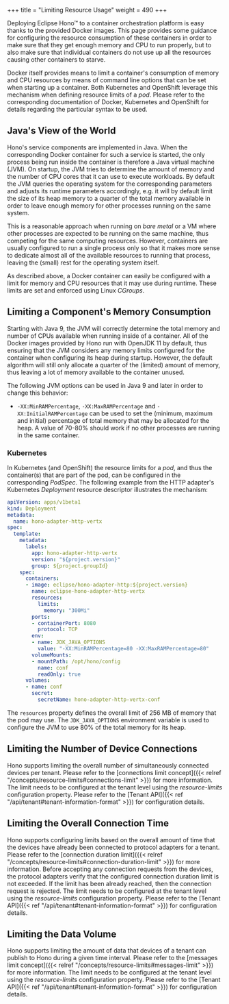 +++
title = "Limiting Resource Usage"
weight = 490
+++

Deploying Eclipse Hono&trade; to a container orchestration platform is easy thanks to the provided Docker images.
This page provides some guidance for configuring the resource consumption of these containers in order to make sure
that they get enough memory and CPU to run properly, but to also make sure that individual containers do not use up
all the resources causing other containers to starve.
<!--more-->

Docker itself provides means to limit a container's consumption of memory and CPU resources by means of command line
options that can be set when starting up a container. Both Kubernetes and OpenShift leverage this mechanism when
defining resource limits of a *pod*. Please refer to the corresponding documentation of Docker, Kubernetes and
OpenShift for details regarding the particular syntax to be used.

## Java's View of the World

Hono's service components are implemented in Java. When the corresponding Docker container for such a service is
started, the only process being run inside the container is therefore a Java virtual machine (JVM). On startup, the
JVM tries to determine the amount of memory and the number of CPU cores that it can use to execute workloads.
By default the JVM queries the operating system for the corresponding parameters and adjusts its runtime parameters
accordingly, e.g. it will by default limit the size of its heap memory to a quarter of the total memory available in
order to leave enough memory for other processes running on the same system.

This is a reasonable approach when running on *bare metal* or a VM where other processes are expected to be running
on the same machine, thus competing for the same computing resources. However, containers are usually configured to
run a single process only so that it makes more sense to dedicate almost all of the available resources to running
that process, leaving the (small) rest for the operating system itself.

As described above, a Docker container can easily be configured with a limit for memory and CPU resources that it may
use during runtime. These limits are set and enforced using Linux *CGroups*.

## Limiting a Component's Memory Consumption

Starting with Java 9, the JVM will correctly determine the total memory and number of CPUs available when running
inside of a container. All of the Docker images provided by Hono run with OpenJDK 11 by default, thus ensuring that
the JVM considers any memory limits configured for the container when configuring its heap during startup. However,
the default algorithm will still only allocate a quarter of the (limited) amount of memory, thus leaving a lot of
memory available to the container unused.

The following JVM options can be used in Java 9 and later in order to change this behavior:

* `-XX:MinRAMPercentage`, `-XX:MaxRAMPercentage` and `-XX:InitialRAMPercentage` can be used to set the (minimum, maximum and
initial) percentage of total memory that may be allocated for the heap. A value of 70-80% should work if no other
processes are running in the same container.

### Kubernetes

In Kubernetes (and OpenShift) the resource limits for a *pod*, and thus the container(s) that are part of the pod,
can be configured in the corresponding *PodSpec*. The following example from the HTTP adapter's Kubernetes *Deployment*
resource descriptor illustrates the mechanism:

~~~yaml
apiVersion: apps/v1beta1
kind: Deployment
metadata:
  name: hono-adapter-http-vertx
spec:
  template:
    metadata:
      labels:
        app: hono-adapter-http-vertx
        version: "${project.version}"
        group: ${project.groupId}
    spec:
      containers:
      - image: eclipse/hono-adapter-http:${project.version}
        name: eclipse-hono-adapter-http-vertx
        resources:
          limits:
            memory: "300Mi"
        ports:
        - containerPort: 8080
          protocol: TCP
        env:
        - name: JDK_JAVA_OPTIONS
          value: "-XX:MinRAMPercentage=80 -XX:MaxRAMPercentage=80"
        volumeMounts:
        - mountPath: /opt/hono/config
          name: conf
          readOnly: true
      volumes:
      - name: conf
        secret:
          secretName: hono-adapter-http-vertx-conf
~~~

The `resources` property defines the overall limit of 256 MB of memory that the pod may use. The `JDK_JAVA_OPTIONS`
environment variable is used to configure the JVM to use 80% of the total memory for its heap.

## Limiting the Number of Device Connections

Hono supports limiting the overall number of simultaneously connected devices per tenant. Please refer to the
[connections limit concept]({{< relref "/concepts/resource-limits#connections-limit" >}}) for more information.
The limit needs to be configured at the tenant level using the *resource-limits* configuration property.
Please refer to the [Tenant API]({{< ref "/api/tenant#tenant-information-format" >}}) for configuration details.

## Limiting the Overall Connection Time

Hono supports configuring limits based on the overall amount of time that the devices have already been connected to
protocol adapters for a tenant. Please refer to the
[connection duration limit]({{< relref "/concepts/resource-limits#connection-duration-limit" >}}) for more information.
Before accepting any connection requests from the devices, the protocol adapters verify that the configured connection
duration limit is not exceeded. If the limit has been already reached, then the connection request is rejected. The
limit needs to be configured at the tenant level using the *resource-limits* configuration property. Please refer to
the [Tenant API]({{< ref "/api/tenant#tenant-information-format" >}}) for configuration details.
 
## Limiting the Data Volume

Hono supports limiting the amount of data that devices of a tenant can publish to Hono during a given time interval.
Please refer to the [messages limit concept]({{< relref "/concepts/resource-limits#messages-limit" >}}) for more
information. The limit needs to be configured at the tenant level using the *resource-limits* configuration property.
Please refer to the [Tenant API]({{< ref "/api/tenant#tenant-information-format" >}}) for configuration details.

